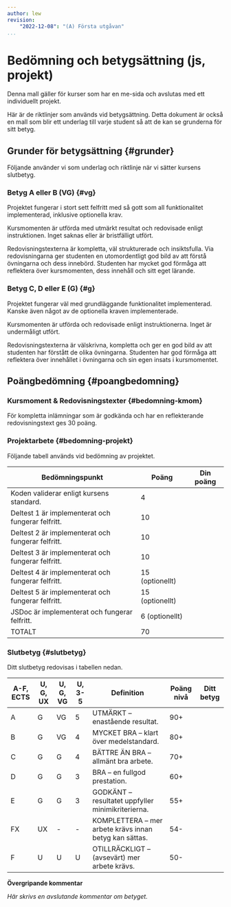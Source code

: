 ```yaml
---
author: lew
revision:
    "2022-12-08": "(A) Första utgåvan"
...
```

Bedömning och betygsättning (js, projekt)
==================================

Denna mall gäller för kurser som har en me-sida och avslutas med ett individuellt projekt.

Här är de riktlinjer som används vid betygsättning. Detta dokument är också en mall som blir ett underlag till varje student så att de kan se grunderna för sitt betyg.



Grunder för betygsättning {#grunder}
-------------------------

Följande använder vi som underlag och riktlinje när vi sätter kursens slutbetyg.



### Betyg A eller B (VG) {#vg}

Projektet fungerar i stort sett felfritt med så gott som all funktionalitet implementerad, inklusive optionella krav.

Kursmomenten är utförda med utmärkt resultat och redovisade enligt instruktionen. Inget saknas eller är bristfälligt utfört.

Redovisningstexterna är kompletta, väl strukturerade och insiktsfulla. Via redovisningarna ger studenten en utomordentligt god bild av att förstå övningarna och dess innebörd. Studenten har mycket god förmåga att reflektera över kursmomenten, dess innehåll och sitt eget lärande.



### Betyg C, D eller E (G) {#g}

Projektet fungerar väl med grundläggande funktionalitet implementerad. Kanske även något av de optionella kraven implementerade.

Kursmomenten är utförda och redovisade enligt instruktionerna. Inget är undermåligt utfört.

Redovisningstexterna är välskrivna, kompletta och ger en god bild av att studenten har förstått de olika övningarna. Studenten har god förmåga att reflektera över innehållet i övningarna och sin egen insats i kursmomentet.



Poängbedömning {#poangbedomning}
--------------------------------



### Kursmoment & Redovisningstexter {#bedomning-kmom}

För kompletta inlämningar som är godkända och har en reflekterande redovisningstext ges 30 poäng.



### Projektarbete {#bedomning-projekt}

Följande tabell används vid bedömning av projektet.

| Bedömningspunkt | Poäng | Din poäng |
|-----------------|-------|-----------|
| Koden validerar enligt kursens standard. | 4 | |
| Deltest 1 är implementerat och fungerar felfritt. | 10 | |
| Deltest 2 är implementerat och fungerar felfritt. | 10 | |
| Deltest 3 är implementerat och fungerar felfritt. | 10 | |
| Deltest 4 är implementerat och fungerar felfritt. | 15 (optionellt) | |
| Deltest 5 är implementerat och fungerar felfritt. | 15 (optionellt) | |
| JSDoc är implementerat och fungerar felfritt. | 6 (optionellt) | |
| TOTALT | 70 | |



### Slutbetyg {#slutbetyg}

Ditt slutbetyg redovisas i tabellen nedan.

| A-F, ECTS | U, G, UX | U, G, VG | U, 3-5 | Definition | Poäng nivå | Ditt betyg |
|------|-| ----------|--------|------------|------------|------------|
| A | G | VG | 5 | UTMÄRKT – enastående resultat. | 90+ | |
| B | G | VG | 4 | MYCKET BRA – klart över medelstandard. | 80+ |
| C | G | G | 4 | BÄTTRE ÄN BRA – allmänt bra arbete. | 70+ |
| D | G | G | 3 | BRA – en fullgod prestation. | 60+ |
| E | G | G | 3 | GODKÄNT – resultatet uppfyller minimikriterierna. | 55+ |
| FX | UX | - | - | KOMPLETTERA – mer arbete krävs innan betyg kan sättas. | 54- |
| F | U | U | U | OTILLRÄCKLIGT – (avsevärt) mer arbete krävs. | 50- |


**Övergripande kommentar**

*Här skrivs en avslutande kommentar om betyget.*
